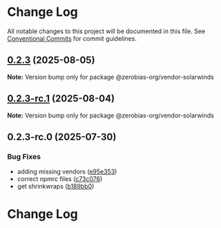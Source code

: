 # Change Log

All notable changes to this project will be documented in this file.
See [Conventional Commits](https://conventionalcommits.org) for commit guidelines.

## [0.2.3](https://github.com/zerobias-org/vendor/compare/@zerobias-org/vendor-solarwinds@0.2.3-rc.1...@zerobias-org/vendor-solarwinds@0.2.3) (2025-08-05)

**Note:** Version bump only for package @zerobias-org/vendor-solarwinds





## [0.2.3-rc.1](https://github.com/zerobias-org/vendor/compare/@zerobias-org/vendor-solarwinds@0.2.3-rc.0...@zerobias-org/vendor-solarwinds@0.2.3-rc.1) (2025-08-04)

**Note:** Version bump only for package @zerobias-org/vendor-solarwinds





## 0.2.3-rc.0 (2025-07-30)


### Bug Fixes

* adding missing vendors ([e95e353](https://github.com/zerobias-org/vendor/commit/e95e35309a1812973f4536f535eee460edc5414c))
* correct npmrc files ([c73c076](https://github.com/zerobias-org/vendor/commit/c73c0761e1e567cc0c2f0f8179725016d11caf8c))
* get shrinkwraps ([b189bb0](https://github.com/zerobias-org/vendor/commit/b189bb0cf53ad66427530ccc0eab7824527942d3))





# Change Log
